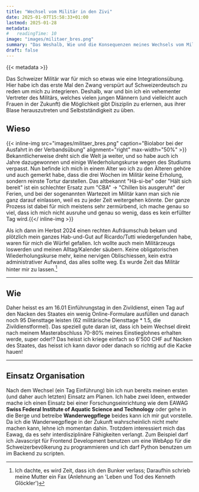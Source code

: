 ```yaml
---
title: "Wechsel vom Militär in den Zivi"
date: 2025-01-07T15:58:33+01:00
lastmod: 2025-01-28
metadata:
#   readingTime: 10
image: "images/militaer_bres.png"
summary: "Das Weshalb, Wie und die Konsequenzen meines Wechsels vom Militär in den Zivildienst."
draft: false
---
```


{{< metadata >}}

Das Schweizer Militär war für mich so etwas wie eine Integrationsübung. Hier habe ich das erste Mal den Zwang verspürt auf Schweizerdeutsch zu reden um mich zu integrieren. Deshalb, war und bin ich ein vehementer Vertreter des Militärs, welches vielen jungen Männern (und vielleicht auch Frauen in der Zukunft) die Möglichkeit gibt Disziplin zu erlernen, aus ihrer Blase herauszutreten und Selbstständigkeit zu üben.

## Wieso

{{< inline-img src="images/militaer_bres.png" caption="Biolabor bei der Ausfahrt in der Verbandsübung" alignment="right" max-width="50%" >}}
Bekanntlicherweise dreht sich die Welt ja weiter, und so habe auch ich Jahre dazugewonnen und einige Wiederholungskurse wegen des Studiums verpasst. Nun befinde ich mich in einem Alter wo ich zu den Älteren gehöre und auch gemerkt habe, dass die drei Wochen im Militär keine Erholung, sondern reinste Tortur darstellen. Das altbekannt "Hä-si-be" oder "Hält sich bereit" ist ein schlechter Ersatz zum "CBA" -> "Chillen bis ausgeruht" der Ferien, und bei der sogenannten Wartezeit im Militär kann man sich nie ganz darauf einlassen, weil es zu jeder Zeit weitergehen könnte. Der ganze Prozess ist dabei für mich meistens sehr zermürbend, ich mache genau so viel, dass ich mich nicht ausruhe und genau so wenig, dass es kein erfüllter Tag wird.{{</ inline-img >}}

Als ich dann im Herbst 2024 einen rechten Aufräumschub bekam und plötzlich mein ganzes Hab-und-Gut auf Ricardo/Tutti wiedergefunden habe, waren für mich die Würfel gefallen. Ich wollte auch mein Militärzeugs loswerden und meinen Alltag/Kalender säubern. Keine obligatorischen Wiederholungskurse mehr, keine nervigen Oblischiessen, kein extra administrativer Aufwand, das alles sollte weg. Es wurde Zeit das Militär hinter mir zu lassen.[^1]

<!-- Das mir in meinem letzten Wiederholungskurz auch ein kleines Malheur passiert ist und ich daher nicht weiss ob ich noch im Biolabor-Zug oder nun der Probenannahmestelle (PAS) eingeteilt sein werde, hat mich nur noch mehr bekräftigt in meiner Entscheidung.  -->

---

## Wie

Daher heisst es am 16.01 Einführungstag in den Zivildienst, einen Tag auf den Nacken des Staates ein wenig Online-Formulare ausfüllen und danach noch 95 Diensttage leisten (62 militärische Diensttage * 1.5, die Zivildienstformel). Das speziell gute daran ist, dass ich beim Wechsel direkt nach meinem Masterabschluss 70-80% meines Einstieglohnes erhalten werde, super oder!? Das heisst ich kriege einfach so 6'500 CHF auf Nacken des Staates, das heisst ich kann davor oder danach so richtig auf die Kacke hauen!

---

## Einsatz Organisation

Nach dem Wechsel (ein Tag Einführung) bin ich nun bereits meinen ersten (und daher auch letzten) Einsatz am Planen. Ich habe zwei Ideen, entweder mache ich einen Einsatz bei einer Forschungseinrichtung wie dem EAWAG **Swiss Federal Institute of Aquatic Science and Technology** oder gehe in die Berge und betreibe **Wanderwegpflege** beides kann ich mir gut vorstelle. Da ich die Wanderwegpflege in der Zukunft wahrscheinlich nicht mehr machen kann, lehne ich momentan dahin. Trotzdem interessiert mich das Eawag, da es sehr interdisziplinäre Fähigkeiten verlangt. Zum Beispiel darf ich Javascript für Frontend Development benutzen um eine WebApp für die Schweizerbevölkerung zu programmieren und ich darf Python benutzen um im Backend zu scripten.

[^1]: Ich dachte, es wird Zeit, dass ich den Bunker verlass; Daraufhin schrieb meine Mutter ein Fax (Anlehnung an 'Leben und Tod des Kenneth Glöckler')